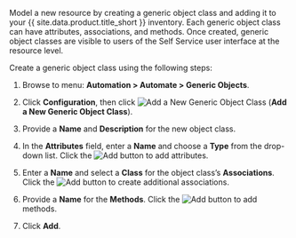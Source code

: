 Model a new resource by creating a generic object class and adding it to your
{{ site.data.product.title_short }} inventory. Each generic object class can have attributes,
associations, and methods. Once created, generic object classes are visible to users of the Self
Service user interface at the resource level.

Create a generic object class using the following steps:

1.  Browse to menu: **Automation > Automate > Generic Objects**.

2.  Click **Configuration**, then click
    ![Add a New Generic Object Class](../images/1862.png) (**Add a New Generic Object Class**).

3.  Provide a **Name** and **Description** for the new object class.

4.  In the **Attributes** field, enter a **Name** and choose a **Type** from the drop-down list.
    Click the ![Add](../images/1848.png) button to add attributes.

5.  Enter a **Name** and select a **Class** for the object class’s **Associations**. Click the
    ![Add](../images/1848.png) button to create additional associations.

6.  Provide a **Name** for the **Methods**. Click the ![Add](../images/1848.png) button to add
    methods.

7.  Click **Add**.
